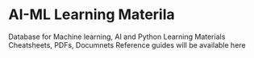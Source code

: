 # AI-ML Learning Materila
Database for Machine learning, AI and Python Learning Materials
Cheatsheets, PDFs, Documnets Reference guides will be available here

